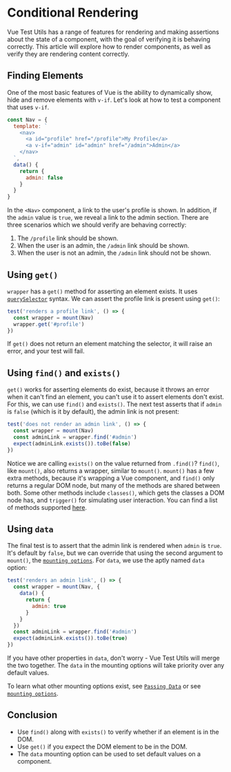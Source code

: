 # Conditional Rendering

Vue Test Utils has a range of features for rendering and making assertions about the state of a component, with the goal of verifying it is behaving correctly. This article will explore how to render components, as well as verify they are rendering content correctly.

## Finding Elements

One of the most basic features of Vue is the ability to dynamically show, hide and remove elements with `v-if`. Let's look at how to test a component that uses `v-if`.

```js
const Nav = {
  template: `
    <nav>
      <a id="profile" href="/profile">My Profile</a>
      <a v-if="admin" id="admin" href="/admin">Admin</a>
    </nav>
  `,
  data() {
    return {
      admin: false
    }
  }
}
```

In the `<Nav>` component, a link to the user's profile is shown. In addition, if the `admin` value is `true`, we reveal a link to the admin section. There are three scenarios which we should verify are behaving correctly:

1. The `/profile` link should be shown.
2. When the user is an admin, the `/admin` link should be shown.
3. When the user is not an admin, the `/admin` link should not be shown.

## Using `get()`

`wrapper` has a `get()` method for asserting an element exists. It uses [`querySelector`](https://developer.mozilla.org/en-US/docs/Web/API/Document/querySelector) syntax. We can assert the profile link is present using `get()`:

```js
test('renders a profile link', () => {
  const wrapper = mount(Nav)
  wrapper.get('#profile')
})
```

If `get()` does not return an element matching the selector, it will raise an error, and your test will fail.

## Using `find()` and `exists()`

`get()` works for asserting elements do exist, because it throws an error when it can't find an element, you can't use it to assert elements don't exist. For this, we can use `find()` and `exists()`. The next test asserts that if `admin` is `false` (which is it by default), the admin link is not present:

```js
test('does not render an admin link', () => {
  const wrapper = mount(Nav)
  const adminLink = wrapper.find('#admin')
  expect(adminLink.exists()).toBe(false)
})
```

Notice we are calling `exists()` on the value returned from `.find()`? `find()`, like `mount()`, also returns a wrapper, similar to `mount()`. `mount()` has a few extra methods, because it's wrapping a Vue component, and `find()` only returns a regular DOM node, but many of the methods are shared between both. Some other methods include `classes()`, which gets the classes a DOM node has, and `trigger()` for simulating user interaction. You can find a list of methods supported [here](/api/#wrapper-methods).

## Using `data`

The final test is to assert that the admin link is rendered when `admin` is `true`. It's default by `false`, but we can override that using the second argument to `mount()`, the [`mounting options`](/api/#mount-options). For `data`, we use the aptly named `data` option:

```js
test('renders an admin link', () => {
  const wrapper = mount(Nav, {
    data() {
      return {
        admin: true
      }
    }
  })
  const adminLink = wrapper.find('#admin')
  expect(adminLink.exists()).toBe(true)
})
```

If you have other properties in `data`, don't worry - Vue Test Utils will merge the two together. The `data` in the mounting options will take priority over any default values.

To learn what other mounting options exist, see [`Passing Data`](/guide/passing-data.html) or see [`mounting options`](/api/#mount-options).

## Conclusion

- Use `find()` along with `exists()` to verify whether if an element is in the DOM.
- Use `get()` if you expect the DOM element to be in the DOM.
- The `data` mounting option can be used to set default values on a component.
